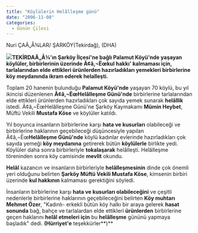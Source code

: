 ```yaml
---
title: "Köylülerin Helâlleşme günü"
date: "2006-11-08"
categories: 
  - Günün Çilesi
---
```


Nuri ÇAÃ„Å¾LAR/ ŞARKÖY(Tekirdağ), (DHA)

![](http://www.hurriyet.com.tr/_newsimages/2405779.jpg)**TEKİRDAÃ„Å¾'ın Şarköy İlçesi'ne bağlı Palamut Köyü'nde yaşayan köylüler, birbirlerinin üzerinde Ã¢â‚¬Ëœkul hakkı' kalmaması için, tarlalarından elde ettikleri ürünlerden hazırladıkları yemekleri birbirlerine köy meydanında ikram ederek helalleşti.**

Toplam 20 hanenin bulunduğu **Palamut Köyü'nde** yaşayan 70 köylü, bu yıl ikincisi düzenlenen **Ã¢â‚¬ËœHelâlleşme Günü'nde** birbirlerine tarlalarından elde ettikleri ürünlerden hazırladıkları çok sayıda yemek sunarak **helâllik** istedi. Ã¢â‚¬ËœHelâlleşme Günü'ne Şarköy Kaymakamı **Mümin Heybet**, Müftü Vekili **Mustafa Köse** ve köylüler katıldı.

Yıl boyunca insanların birbirlerine karşı **hata ve kusurları** olabileceği ve birbirlerine haklarının geçebileceği düşüncesiyle yapılan Ã¢â‚¬Ëœ**Helâlleşme Günü'nde** köylü kadınlar evlerinde hazırladıkları çok sayıda yemeği **köy meydanına** getirerek bütün **köylülerle** birlikte yedi. Köylüler daha sonra birbirleriyle **tokalaşarak** helâlleşti. Helâlleşme töreninden sonra köy camisinde **mevlit** okundu.

**Helâl** kazancın ve insanların birbirleriyle **helâlleşmesinin** dinde çok önemli yeri olduğunu belirten **Şarköy Müftü Vekili Mustafa Köse**, kimsenin birbiri üzerinde **kul hakkının** kalmaması gerektiğini söyledi.

İnsanların birbirlerine karşı **hata ve kusurları olabileceğini** ve çeşitli nedenlerle birbirlerine haklarının geçebileceğini belirten **Köy muhtarı Mehmet Özer**, "Kadınlı- erkekli bütün köy halkı bir araya gelerek **hasat sonunda** bağ, bahçe ve tarlalardan elde ettikleri **ürünlerden** birbirlerine geçen haklarını **helâl etmeleri için** bu **helâlleşme** gününü yapmaya başladık" dedi. **(Hürriyet'e** teşekkürler**)**
